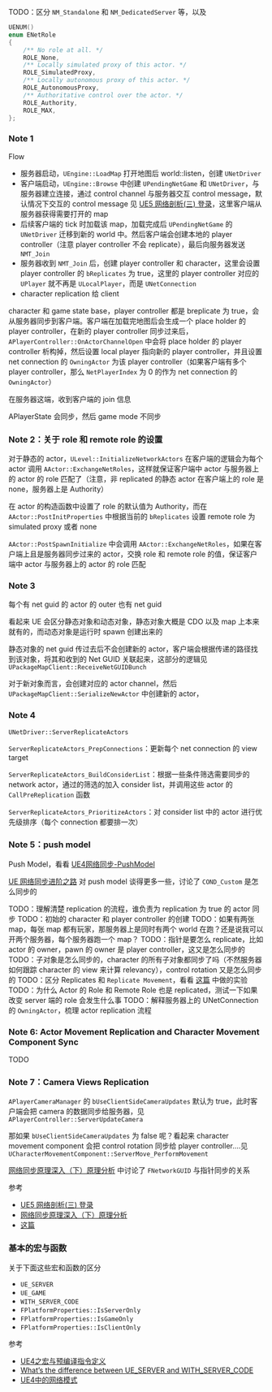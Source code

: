 TODO：区分 `NM_Standalone` 和 `NM_DedicatedServer` 等，以及
```c++
UENUM()
enum ENetRole
{
	/** No role at all. */
	ROLE_None,
	/** Locally simulated proxy of this actor. */
	ROLE_SimulatedProxy,
	/** Locally autonomous proxy of this actor. */
	ROLE_AutonomousProxy,
	/** Authoritative control over the actor. */
	ROLE_Authority,
	ROLE_MAX,
};
```

### Note 1
Flow
* 服务器启动，`UEngine::LoadMap` 打开地图后 world::listen，创建 `UNetDriver`
* 客户端启动，`UEngine::Browse` 中创建 `UPendingNetGame` 和 `UNetDriver`，与服务器建立连接，通过 control channel 与服务器交互 control message，默认情况下交互的 control message 见 [UE5 网络剖析(三) 登录](https://yuerer.com/UE5%20%E7%BD%91%E7%BB%9C%E5%89%96%E6%9E%90(%E4%B8%89)%20%E7%99%BB%E5%BD%95/)，这里客户端从服务器获得需要打开的 map
* 后续客户端的 tick 时加载该 map，加载完成后 `UPendingNetGame` 的 `UNetDriver` 迁移到新的 world 中。然后客户端会创建本地的 player controller（注意 player controller 不会 replicate），最后向服务器发送 `NMT_Join`
* 服务器收到 `NMT_Join` 后，创建 player controller 和 character，这里会设置 player controller 的 `bReplicates` 为 true，这里的 player controller 对应的 `UPlayer` 就不再是 `ULocalPlayer`，而是 `UNetConnection`
* character replication 给 client

character 和 game state base，player controller 都是 breplicate 为 true，会从服务器同步到客户端。客户端在加载完地图后会生成一个 place holder 的 player controller，在新的 player controller 同步过来后，`APlayerController::OnActorChannelOpen` 中会将 place holder 的 player controller 析构掉，然后设置 local player 指向新的 player controller，并且设置 net connection 的 `OwningActor` 为该 player controller（如果客户端有多个 player controller，那么 `NetPlayerIndex` 为 0 的作为 net connection 的 `OwningActor`）

在服务器这端，收到客户端的 join 信息

APlayerState 会同步，然后 game mode 不同步
### Note 2：关于 role 和 remote role 的设置
对于静态的 actor，`ULevel::InitializeNetworkActors` 在客户端的逻辑会为每个 actor 调用 `AActor::ExchangeNetRoles`，这样就保证客户端中 actor 与服务器上的 actor 的 role 匹配了（注意，非 replicated 的静态 actor 在客户端上的 role 是 none，服务器上是 Authority）

在 actor 的构造函数中设置了 role 的默认值为 Authority，而在 `AActor::PostInitProperties` 中根据当前的 `bReplicates` 设置 remote role 为 simulated proxy 或者 none

`AActor::PostSpawnInitialize` 中会调用 `AActor::ExchangeNetRoles`，如果在客户端上且是服务器同步过来的 actor，交换 role 和 remote role 的值，保证客户端中 actor 与服务器上的 actor 的 role 匹配
### Note 3
每个有 net guid 的 actor 的 outer 也有 net guid

看起来 UE 会区分静态对象和动态对象，静态对象大概是 CDO 以及 map 上本来就有的，而动态对象是运行时 spawn 创建出来的

静态对象的 net guid 传过去后不会创建新的 actor，客户端会根据传递的路径找到该对象，将其和收到的 Net GUID 关联起来，这部分的逻辑见 `UPackageMapClient::ReceiveNetGUIDBunch`

对于新对象而言，会创建对应的 actor channel，然后 `UPackageMapClient::SerializeNewActor` 中创建新的 actor，
### Note 4
`UNetDriver::ServerReplicateActors`

`ServerReplicateActors_PrepConnections`：更新每个 net connection 的 view target

`ServerReplicateActors_BuildConsiderList`：根据一些条件筛选需要同步的 network actor，通过的筛选的加入 consider list，并调用这些 actor 的 `CallPreReplication` 函数

`ServerReplicateActors_PrioritizeActors`：对 consider list 中的 actor 进行优先级排序（每个 connection 都要排一次）
### Note 5：push model
Push Model，看看 [UE4网络同步-PushModel](https://zhuanlan.zhihu.com/p/534300330)

[UE 网络同步进阶之路](https://blog.csdn.net/qq_52179126/article/details/138967260) 对 push model 谈得更多一些，讨论了 `COND_Custom` 是怎么同步的

TODO：理解清楚 replication 的流程，谁负责为 replication 为 true 的 actor 同步
TODO：初始的 character 和 player controller 的创建
TODO：如果有两张 map，每张 map 都有玩家，那服务器上是同时有两个 world 在跑？还是说我可以开两个服务器，每个服务器跑一个 map？
TODO：指针是要怎么 replicate，比如 actor 的 owner，pawn 的 owner 是 player controller，这又是怎么同步的
TODO：子对象是怎么同步的，character 的所有子对象都同步了吗（不然服务器如何跟踪 character 的 view 来计算 relevancy），control rotation 又是怎么同步的
TODO：区分 Replicates 和 `Replicate Movement`，看看 [这篇](https://www.cnblogs.com/AnKen/p/8602233.html) 中做的实验
TODO：为什么 Actor 的 Role 和 Remote Role 也是 replicated，测试一下如果改变 server 端的 role 会发生什么事
TODO：解释服务器上的 UNetConnection 的 `OwningActor`，梳理 actor replication 流程
### Note 6: Actor Movement Replication and Character Movement Component Sync
TODO

### Note 7：Camera Views Replication
`APlayerCameraManager` 的 `bUseClientSideCameraUpdates` 默认为 true，此时客户端会把 camera 的数据同步给服务器，见 `APlayerController::ServerUpdateCamera`

那如果 `bUseClientSideCameraUpdates` 为 false 呢？看起来 character movement component 会把 control rotation 同步给 player controller....见 `UCharacterMovementComponent::ServerMove_PerformMovement`




[网络同步原理深入（下）原理分析](https://zhuanlan.zhihu.com/p/55596030) 中讨论了 `FNetworkGUID` 与指针同步的关系


参考
* [UE5 网络剖析(三) 登录](https://yuerer.com/UE5%20%E7%BD%91%E7%BB%9C%E5%89%96%E6%9E%90(%E4%B8%89)%20%E7%99%BB%E5%BD%95/)
* [网络同步原理深入（下）原理分析](https://zhuanlan.zhihu.com/p/55596030)
* [这篇](https://www.cnblogs.com/AnKen/p/8602233.html)
### 基本的宏与函数
关于下面这些宏和函数的区分
* `UE_SERVER`
* `UE_GAME`
* `WITH_SERVER_CODE`
* `FPlatformProperties::IsServerOnly`
* `FPlatformProperties::IsGameOnly`
* `FPlatformProperties::IsClientOnly`

参考
* [UE4之宏与预编译指令定义](https://www.cnblogs.com/kekec/p/18208393 "发布于 2024-05-25 16:53")
* [What’s the difference between UE_SERVER and WITH_SERVER_CODE](https://forums.unrealengine.com/t/whats-the-difference-between-ue-server-and-with-server-code/124652)
* [UE4中的网络模式](https://zhuanlan.zhihu.com/p/38074925)